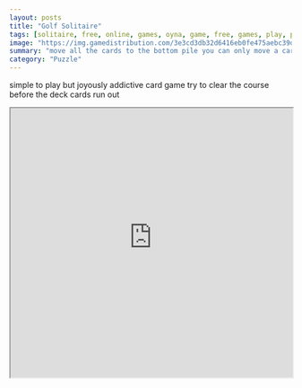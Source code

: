 ```yaml
---
layout: posts
title: "Golf Solitaire"
tags: [solitaire, free, online, games, oyna, game, free, games, play, play, games]
image: "https://img.gamedistribution.com/3e3cd3db32d6416eb0fe475aebc39d99.jpg"
summary: "move all the cards to the bottom pile you can only move a card that is one point higher or lower than the topmost card on the pile  free online games oyna game free games play play games"
category: "Puzzle"
---
```


simple to play but joyously addictive card game try to clear the course before the deck cards run out

<iframe width="100%" height="480px;" src="https://html5.gamedistribution.com/3e3cd3db32d6416eb0fe475aebc39d99/"></iframe>